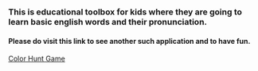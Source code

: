 ### This is educational toolbox for kids where they are going to learn basic english words and their pronunciation.

#### Please do visit this link to see another such application and to have fun.

[Color Hunt Game](https://github.com/syash2581/colorhuntgame/tree/main/output)
